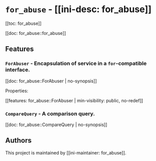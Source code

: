 # `for_abuse` - [[ini-desc: for_abuse]]

[[toc: for_abuse]]

[[doc: for_abuse::for_abuse]]

## Features

### `ForAbuser` - Encapsulation of service in a `for`-compatible interface.

[[doc: for_abuse::ForAbuser | no-synopsis]]

Properties:

[[features: for_abuse::ForAbuser | min-visibility: public, no-redef]]

### `CompareQuery` - A comparison query.

[[doc: for_abuse::CompareQuery | no-synopsis]]

## Authors

This project is maintained by [[ini-maintainer: for_abuse]].
